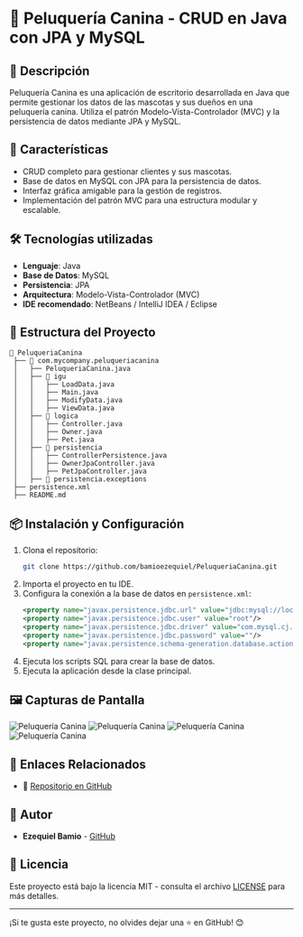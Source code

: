# 🐶 Peluquería Canina - CRUD en Java con JPA y MySQL

## 📌 Descripción
Peluquería Canina es una aplicación de escritorio desarrollada en Java que permite gestionar los datos de las mascotas y sus dueños en una peluquería canina. Utiliza el patrón Modelo-Vista-Controlador (MVC) y la persistencia de datos mediante JPA y MySQL.

## 🚀 Características
- CRUD completo para gestionar clientes y sus mascotas.
- Base de datos en MySQL con JPA para la persistencia de datos.
- Interfaz gráfica amigable para la gestión de registros.
- Implementación del patrón MVC para una estructura modular y escalable.

## 🛠️ Tecnologías utilizadas
- **Lenguaje**: Java
- **Base de Datos**: MySQL
- **Persistencia**: JPA
- **Arquitectura**: Modelo-Vista-Controlador (MVC)
- **IDE recomendado**: NetBeans / IntelliJ IDEA / Eclipse

## 📂 Estructura del Proyecto
```
📂 PeluqueriaCanina
 ├── 📁 com.mycompany.peluqueriacanina
 │   ├── PeluqueriaCanina.java
 │   ├── 📂 igu
 │   │   ├── LoadData.java
 │   │   ├── Main.java
 │   │   ├── ModifyData.java
 │   │   ├── ViewData.java
 │   ├── 📂 logica
 │   │   ├── Controller.java
 │   │   ├── Owner.java
 │   │   ├── Pet.java
 │   ├── 📂 persistencia
 │   │   ├── ControllerPersistence.java
 │   │   ├── OwnerJpaController.java
 │   │   ├── PetJpaController.java
 │   ├── 📂 persistencia.exceptions
 ├── persistence.xml
 ├── README.md
```

## 📦 Instalación y Configuración
1. Clona el repositorio:
   ```sh
   git clone https://github.com/bamioezequiel/PeluqueriaCanina.git
   ```
2. Importa el proyecto en tu IDE.
3. Configura la conexión a la base de datos en `persistence.xml`:
   ```xml
   <property name="javax.persistence.jdbc.url" value="jdbc:mysql://localhost:3306/project_pet?serverTimezone=UTC"/>
   <property name="javax.persistence.jdbc.user" value="root"/>
   <property name="javax.persistence.jdbc.driver" value="com.mysql.cj.jdbc.Driver"/>
   <property name="javax.persistence.jdbc.password" value=""/>
   <property name="javax.persistence.schema-generation.database.action" value="create"/>
   ```
4. Ejecuta los scripts SQL para crear la base de datos.
5. Ejecuta la aplicación desde la clase principal.

## 🖼️ Capturas de Pantalla
![Peluquería Canina](https://imgur.com/SiKiKRu.png)
![Peluquería Canina](https://imgur.com/jm0zpWr.png)
![Peluquería Canina](https://imgur.com/0Wfy2ec.png)
![Peluquería Canina](https://imgur.com/zLa1ebn.png)

## 📄 Enlaces Relacionados
- 🔗 [Repositorio en GitHub](https://github.com/bamioezequiel/PeluqueriaCanina)

## 📝 Autor
- **Ezequiel Bamio** - [GitHub](https://github.com/bamioezequiel)

## 📄 Licencia
Este proyecto está bajo la licencia MIT - consulta el archivo [LICENSE](LICENSE) para más detalles.

---

¡Si te gusta este proyecto, no olvides dejar una ⭐ en GitHub! 😊

